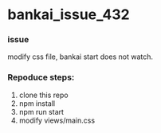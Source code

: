 # bankai_issue_432

### issue
modify css file, bankai start does not watch.

### Repoduce steps:

1. clone this repo
2. npm install
3. npm run start
4. modify views/main.css
